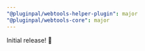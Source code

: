 ```yaml
---
"@pluginpal/webtools-helper-plugin": major
"@pluginpal/webtools-core": major
---
```


Initial release! :tada:
